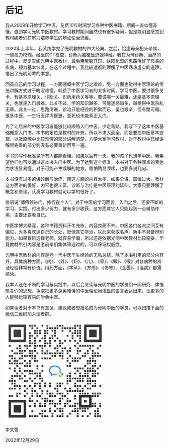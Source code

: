 # 后记

我从2008年开始学习中医，花费10年时间学习各种中医书籍，期间一直似懂非懂，直到学习光明中医教材。学习教材期间虽然也有很多疑问，但是能明显感觉到教材编者们在努力培养学生的辨证论治思维。

2020年上半年，我系统学完了光明教材的四大经典。之后，恰逢母亲犯头晕病，一侧视力模糊。经医院CT检查，诊断为脑梗压迫视神经。我在为母诊断、治疗的过程中，反复查阅光明中医教材，最后用醒脑开窍、扶阳化湿的思路治好了母亲的疾病，视力基本恢复。在这个过程中，我比较透彻的理解了中医寒热虚实的道理，悟出了光明前辈的本意。

回首自己的学习过程，一方面感慨中医学习之艰难，另一方面也觉得中医理论的传统讲解方式过于晦涩难懂，耗费了中医学习者的太多时间。学习中医，要过很多关卡，有基本原理关、诊断关、识药用药关等等。要说哪一关最难，还是基本原理关，也就是入门最难。此关不过，学的知识越多，可能迷惑越多，越觉得中医杂乱无章。此关一过，思路清晰，诊治只是经验的积累而已，虽也艰辛，但有路可循。很多中医，一生行医浑浑噩噩，至死也未能真正入门。

为了让后来的中医学习者能够比较顺畅入门中医，少走弯路，我写下了这本中医基础概念入门书。本书的定位是教材的补充，所以不求大而全，而是要把中医基本逻辑，以及原理中比较难懂的部分讲解清楚，方便大家学习教材，对于教材中已经讲解很完善的部分则没有必要重新再写一遍。

本书的写作标准是所有人都能看懂。如果以后有一天，我的孩子也想学中医，我希望他们也可以通过这本书入门中医。为了达到这个标准，本书对于各种观点的表达力求浅显易懂，对于可能产生误解的地方，哪怕稍显啰嗦，也要多说几句。

本书没有过多的讲诊断与治疗，因这方面的内容太多，如果全讲，篇幅过大。教材这方面讲的很好，内容也很丰富。诊断与治疗是中医原理的延伸，大家只要理解了概念和原理，认真学习教材就可以学的很好了。

俗语说“师傅领进门，修行在个人”。对于中医的学习而言，入门之后，还要不断的学习、实践。付出多少努力，就有多少收获，这方面其它人只能起到一点辅助作用，主要还要看自己。

中医学博大精深，各种书籍资料汗牛充栋，内容良莠不齐。中医各门各派之间互有偏见，大多喜欢逞自己的长处，贬低其它学派，以此来获取名声。新手不具备辨别能力，如果盲目选择老师，就容易学偏，所以还是依据光明中医教材比较稳妥，毕竟教材所引内容是老前辈们集体筛选过的，可以保证权威性。

光明中医教材的内容是老一代中医毕生经验的无私总结，除了本书引用的部分内容外，具体病种方面，《内》、《外》、《妇》、《儿》、《骨》、《眼》、《喉》对各病种的辨证经验非常有价值。用药方面，《本草》、《方剂》、《伤寒》、《金匮》、《温病》都需熟读。  

我本人还在不断的学习与实践中，以后会继续与光明中医的学员们一同研究、体悟前辈们的思想，争取把更多深奥难懂的中医理论用浅显的语言表达出来，让更多的人能够比较容易的学会中医。

如果读者对于本书有意见、建议或者想报名成为光明中医的学员，可以扫描下面的微信二维码加入读者群。



<img src="img/gainianrume.png" style="zoom:80%;" />

李文强

2022年12月29日 



